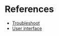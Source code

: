 # References

* [Troubleshoot](troubleshoot.md)
* [User interface](./user-interface/user-interface.md)
